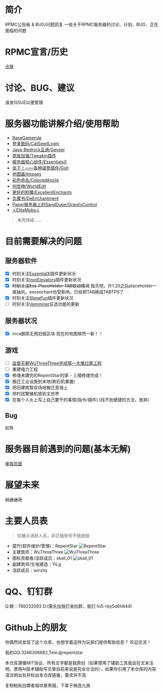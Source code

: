 # 简介
RPMC公告板 & BUG/问题回复
一些关于RPMC服务器的讨论、计划、BUG、正在面临的问题

# RPMC宣言/历史
[点我](./DECLARATION.md)

# 讨论、BUG、建议
请发ISSUE以便管理

# 服务器功能讲解介绍/使用帮助
- [BaseGamerule](./help/BaseGamerule.md)
- [登录密码/CatSeedLogin](./help/CatSeedLogin.md)
- [Java-Bedrock互通/Geyser](./help/Geyser-Spigot.md)
- [原版加强/Tweakin插件](./help/Tweakin.md)
- [服务器核心组件/EssentialsX](./help/EssentialsX.md)
- [坐下！——各种姿势插件/Gsit](./help/Gsit.md)
- [地图画/Images](./help/Images.md)
- [彩色命名/ColoredAnvils](./help/ColoredAnvils.md)
- [创世神/WorldEdit](./help/WorldEdit.md)
- [更好的附魔/ExcellentEnchants](./help/ExcellentEnchants.md)
- [负魔书/DeEnchantment](https://user-images.githubusercontent.com/65019366/182375428-b02a48ea-8b45-49f2-b6b4-a425c46fd74a.png)
- [Paper服务器上的SandDupe/GravityControl](./help/GravityControl.md)
- [⚔EliteMobs⚔](./help/EliteMobs.md)
> 未完待续……

# 目前需要解决的问题
## 服务器软件
- [x] 时刻关注[EssentialX](https://github.com/EssentialsX/Essentials)插件更新状况
- [x] 时刻关注[IronElevators](https://www.spigotmc.org/resources/ironelevators-1-4-6-1-20-x.19451/)插件更新状况
- [x] ~~时刻关注Ess-PlaceHolder-TAB联动情况~~ 毁灭吧，升1.20之后placeholder一直抽风，excenchant也受影响，已经把TAB换成TABTPS了
- [x] 时刻关注[SlimeFun](https://github.com/StarWishsama/Slimefun4)插件更新状况
- [ ] 时刻关注[Veinminer](https://github.com/2008Choco/VeinMiner)反选功能的更新

## 服务器状况
- [x] mca删除无用旧版区块 现在的地图焕然一新！！

## 游戏
- [ ] [监督无赖WuThreeThree完成那一大堆烂尾工程](./WUTHREETHREE.md)
- [ ] 重建电力工程
- [x] 修缮未建完的RepentStar的家 - 三楼修缮完成！
- [x] 搬迁工业设施到末地(刷石机重置)
- [x] 把旧建筑暂存场地搬迁至海上
- [x] 把村民繁殖机放到主世界
- [x] 在每个人头上写上自己要干的事情(指令/插件) (找不到便捷的方法，放弃)

## Bug
如有

# 服务器目前遇到的问题(基本无解)
[单独页面](./Unsolvable_problem.md)

# 展望未来
~~前途迷茫~~

# 主要人员表
> 仅展示活跃人员，非正版账号不放皮肤
- 腐竹(软件维护/管理)：RepentStar
  ![RepentStar](https://s.namemc.com/3d/skin/body.png?id=5af93d267b1e6ee2&model=classic&theta=30&phi=21&time=1232.66&width=300&height=400)
- 主建筑师：WuThreeThree
  ![WuThreeThree](https://s.namemc.com/3d/skin/body.png?id=c2f25f8372563a90&model=classic&theta=30&phi=21&time=402.96&width=300&height=400)
- 图标贡献者/活跃成员：skall_01
![skall_01](https://s.namemc.com/3d/skin/body.png?id=03149ad2335a845e&model=slim&theta=30&phi=21&time=1140.58&width=300&height=400)
- 副建筑师/生电建造：YiLg
- 活跃成员：winztq
    

# QQ、钉钉群
Q:群：769232093
D:(需先加我钉来拉群，我钉:1o5-rby5d6h844)

# Github上的朋友
你偶然间发现了这个仓库，也想学着这样为玩家们提供帮助信息？
欢迎交流！

我的QQ:3266306682,Tele:@repentstar

本仓库遵循MIT协议，所有文字都是我原创（如果使用了辅助工具我会在文末注明，使用AI技术辅助写文章目前来说是完全合法的），如果你引用了本仓库的内容请注明出处并标出本仓库链接，要求并不高

复制粘贴白嫖者祖坟冒黑烟，下辈子株连九族